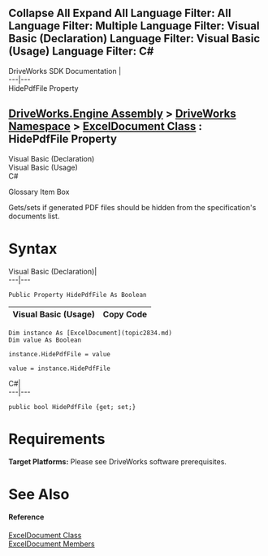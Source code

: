 Collapse All Expand All Language Filter: All  Language Filter: Multiple  Language Filter: Visual Basic (Declaration) Language Filter: Visual Basic (Usage) Language Filter: C#  
---  
DriveWorks SDK Documentation  |   
---|---  
HidePdfFile Property   
  
[DriveWorks.Engine Assembly](topic2156.md) > [DriveWorks Namespace](topic2159.md) > [ExcelDocument Class](topic2834.md) : HidePdfFile Property  
---  
  
Visual Basic (Declaration)    
Visual Basic (Usage)    
C# 

Glossary Item Box

Gets/sets if generated PDF files should be hidden from the specification's documents list. 

# Syntax

Visual Basic (Declaration)|   
---|---  
      
    
    Public Property HidePdfFile As Boolean  
  
Visual Basic (Usage)| Copy Code  
---|---  
      
    
    Dim instance As [ExcelDocument](topic2834.md)
    Dim value As Boolean
     
    instance.HidePdfFile = value
     
    value = instance.HidePdfFile  
  
C#|   
---|---  
      
    
    public bool HidePdfFile {get; set;}  
  
# Requirements

**Target Platforms:** Please see DriveWorks software prerequisites.

# See Also

#### Reference

[ExcelDocument Class](topic2834.md)   
[ExcelDocument Members](topic2835.md)


